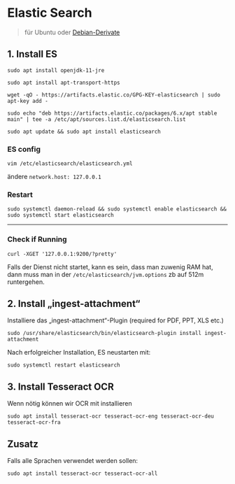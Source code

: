 # Elastic Search
> für Ubuntu oder [Debian-Derivate](https://de.wikipedia.org/wiki/Liste_von_Linux-Distributionen#Debian-Derivate)

## 1. Install ES
```
sudo apt install openjdk-11-jre
```
```
sudo apt install apt-transport-https
```
```
wget -qO - https://artifacts.elastic.co/GPG-KEY-elasticsearch | sudo apt-key add -
```
```
sudo echo "deb https://artifacts.elastic.co/packages/6.x/apt stable main" | tee -a /etc/apt/sources.list.d/elasticsearch.list
```
```
sudo apt update && sudo apt install elasticsearch
```


### ES config
```
vim /etc/elasticsearch/elasticsearch.yml
```
ändere `network.host: 127.0.0.1`

### Restart
```
sudo systemctl daemon-reload && sudo systemctl enable elasticsearch && sudo systemctl start elasticsearch
```
---
### Check if Running
```
curl -XGET '127.0.0.1:9200/?pretty'
```

Falls der Dienst nicht startet, kann es sein, dass man zuwenig RAM hat, dann muss man in der `/etc/elasticsearch/jvm.options` zb auf 512m runtergehen.

## 2. Install „ingest-attachment“

Installiere das „ingest-attachment“-Plugin (required for PDF, PPT, XLS etc.)
```
sudo /usr/share/elasticsearch/bin/elasticsearch-plugin install ingest-attachment
```
Nach erfolgreicher Installation, ES neustarten mit:

```
sudo systemctl restart elasticsearch
```



## 3. Install Tesseract OCR

Wenn nötig können wir OCR mit installieren

```
sudo apt install tesseract-ocr tesseract-ocr-eng tesseract-ocr-deu tesseract-ocr-fra
```

## Zusatz

Falls alle Sprachen verwendet werden sollen:
```
sudo apt install tesseract-ocr tesseract-ocr-all
```
